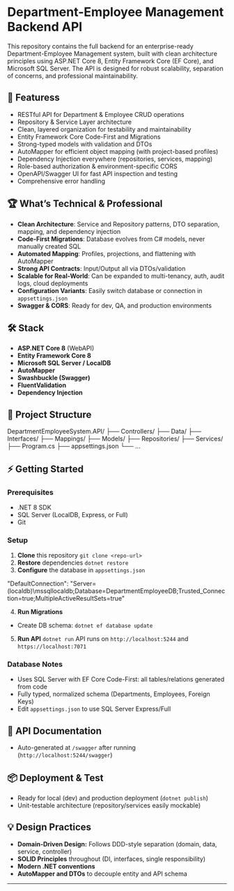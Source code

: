 # Department-Employee Management Backend API

This repository contains the full backend for an enterprise-ready Department-Employee Management system, built with clean architecture principles using ASP.NET Core 8, Entity Framework Core (EF Core), and Microsoft SQL Server. The API is designed for robust scalability, separation of concerns, and professional maintainability.

## 🚀 Featuress

- RESTful API for Department & Employee CRUD operations
- Repository & Service Layer architecture
- Clean, layered organization for testability and maintainability
- Entity Framework Core Code-First and Migrations
- Strong-typed models with validation and DTOs
- AutoMapper for efficient object mapping (with project-based profiles)
- Dependency Injection everywhere (repositories, services, mapping)
- Role-based authorization & environment-specific CORS
- OpenAPI/Swagger UI for fast API inspection and testing
- Comprehensive error handling

## 🏆 What’s Technical & Professional

- **Clean Architecture**: Service and Repository patterns, DTO separation, mapping, and dependency injection
- **Code-First Migrations**: Database evolves from C# models, never manually created SQL
- **Automated Mapping**: Profiles, projections, and flattening with AutoMapper
- **Strong API Contracts**: Input/Output all via DTOs/validation
- **Scalable for Real-World**: Can be expanded to multi-tenancy, auth, audit logs, cloud deployments
- **Configuration Variants**: Easily switch database or connection in `appsettings.json`
- **Swagger & CORS**: Ready for dev, QA, and production environments

## 🛠️ Stack

- **ASP.NET Core 8** (WebAPI)
- **Entity Framework Core 8**
- **Microsoft SQL Server / LocalDB**
- **AutoMapper**
- **Swashbuckle (Swagger)**
- **FluentValidation**
- **Dependency Injection**

## 📂 Project Structure

DepartmentEmployeeSystem.API/
├── Controllers/
├── Data/
├── Interfaces/
├── Mappings/
├── Models/
├── Repositories/
├── Services/
├── Program.cs
├── appsettings.json
└── ...


## ⚡ Getting Started

### Prerequisites

- .NET 8 SDK
- SQL Server (LocalDB, Express, or Full)
- Git

### Setup

1. **Clone** this repository
   `git clone <repo-url>`
2. **Restore** dependencies
   `dotnet restore`
3. **Configure** the database in `appsettings.json`

"DefaultConnection": "Server=(localdb)\mssqllocaldb;Database=DepartmentEmployeeDB;Trusted_Connection=true;MultipleActiveResultSets=true"

4. **Run Migrations**
- Create DB schema:
  `dotnet ef database update`
5. **Run API**
`dotnet run`
API runs on `http://localhost:5244` and `https://localhost:7071`

### Database Notes

- Uses SQL Server with EF Core Code-First: all tables/relations generated from code
- Fully typed, normalized schema (Departments, Employees, Foreign Keys)
- Edit `appsettings.json` to use SQL Server Express/Full

## 🧩 API Documentation

- Auto-generated at `/swagger` after running (`http://localhost:5244/swagger`)

## 📦 Deployment & Test

- Ready for local (dev) and production deployment (`dotnet publish`)
- Unit-testable architecture (repository/services easily mockable)

## 💡 Design Practices

- **Domain-Driven Design:** Follows DDD-style separation (domain, data, service, controller)
- **SOLID Principles** throughout (DI, interfaces, single responsibility)
- **Modern .NET conventions**
- **AutoMapper and DTOs** to decouple entity and API schema

---